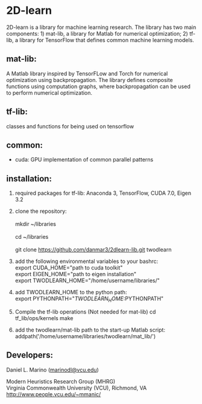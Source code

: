 # 2D-learn
2D-learn is a library for machine learning research. The library has two main components: 1) mat-lib, a library for Matlab for numerical optimization; 2) tf-lib, a library for TensorFlow that defines common machine learning models.

## mat-lib:
A Matlab library inspired by TensorFLow and Torch for numerical optimization using backpropagation. The library defines composite functions using computation graphs, where backpropagation can be used to perform numerical optimization.

## tf-lib:
classes and functions for being used on tensorflow
 
## common:

 - cuda: GPU implementation of common parallel patterns

## installation:

 1. required packages for tf-lib: Anaconda 3, TensorFlow, CUDA 7.0, Eigen 3.2
    
 2. clone the repository: <br>    
    mkdir ~/libraries <br>    
    cd ~/libraries <br>    
    git clone https://github.com/danmar3/2dlearn-lib.git twodlearn

 3. add the following environmental variables to your bashrc:  
    export CUDA_HOME="path to cuda toolkit"  
    export EIGEN_HOME="path to eigen installation"  
    export TWODLEARN_HOME="/home/username/libraries/"  
    
 4. add TWODLEARN_HOME to the python path: <br>
    export PYTHONPATH="$TWODLEARN_HOME:$PYTHONPATH"

 6. Compile the tf-lib operations (Not needed for mat-lib)
    cd tf_lib/ops/kernels
    make

 5. add the twodlearn/mat-lib path to the start-up Matlab script:
    addpath('/home/username/libraries/twodlearn/mat_lib/')


## Developers:

Daniel L. Marino (marinodl@vcu.edu)

Modern Heuristics Research Group (MHRG) <br>
Virginia Commonwealth University (VCU), Richmond, VA <br>
http://www.people.vcu.edu/~mmanic/